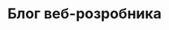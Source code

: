---
# https://vitepress.dev/reference/default-theme-home-page
layout: home
title: 'Блог веб-розробника'
---